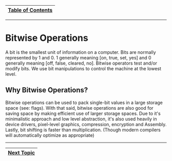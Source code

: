 |[Table of Contents](/00-Table-of-Contents.md)|
|---|

---

# Bitwise Operations

A bit is the smallest unit of information on a computer. Bits are normally represented by 1 and 0. 1 generally meaning \[on, true, set, yes\] and 0 generally meaning \[off, false, cleared, no\]. Bitwise operators test and/or modify bits. We use bit manipulations to control the machine at the lowest level. 

## Why Bitwise Operations?

Bitwise operations can be used to pack single-bit values in a large storage space \(see: flags\). With that said, bitwise operations are also good for saving space by making efficient use of larger storage spaces. Due to it's minimalistic approach and low level abstraction, it's also used heavily in device drivers, pixel-level graphics, compression, encryption and Assembly. Lastly, bit shifting is faster than multiplication. \(Though modern compilers will automatically optimize as appropriate\) 

---

|[Next Topic](/06_Bitwise_operators/02_numbering-systems.md)|
|---|
